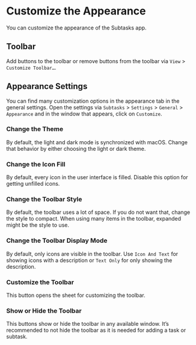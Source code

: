 # Customize the Appearance

You can customize the appearance of the Subtasks app.

## Toolbar

Add buttons to the toolbar or remove buttons from the toolbar via `View` > `Customize Toolbar…`.

## Appearance Settings

You can find many customization options in the appearance tab in the general settings. Open the settings via `Subtasks` > `Settings` > `General` > `Appearance` and in the window that appears, click on `Customize`.

### Change the Theme

By default, the light and dark mode is synchronized with macOS. Change that behavior by either choosing the light or dark theme.

### Change the Icon Fill

By default, every icon in the user interface is filled. Disable this option for getting unfilled icons.

### Change the Toolbar Style

By default, the toolbar uses a lot of space. If you do not want that, change the style to compact. When using many items in the toolbar, expanded might be the style to use.


### Change the Toolbar Display Mode

By default, only icons are visible in the toolbar. Use `Icon And Text` for showing icons with a description or `Text Only` for only showing the description.

### Customize the Toolbar

This button opens the sheet for customizing the toolbar.

### Show or Hide the Toolbar

This buttons show or hide the toolbar in any available window. It’s recommended to not hide the toolbar as it is needed for adding a task or subtask.